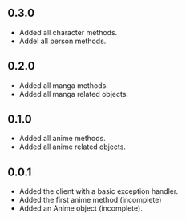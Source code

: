 ## 0.3.0

- Added all character methods.
- Addel all person methods.

## 0.2.0

- Added all manga methods.
- Added all manga related objects.

## 0.1.0

- Added all anime methods.
- Added all anime related objects.

## 0.0.1

- Added the client with a basic exception handler.
- Added the first anime method (incomplete)
- Added an Anime object (incomplete).